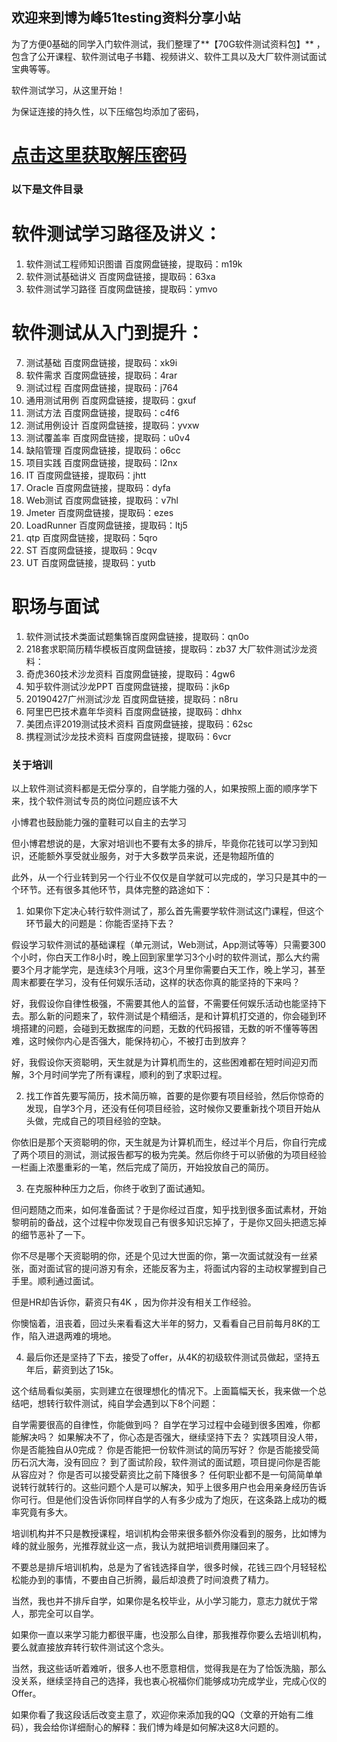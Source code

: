 ## 欢迎来到博为峰51testing资料分享小站

为了方便0基础的同学入门软件测试，我们整理了**【70G软件测试资料包】** ，包含了公开课程、软件测试电子书籍、视频讲义、软件工具以及大厂软件测试面试宝典等等。

软件测试学习，从这里开始！

为保证连接的持久性，以下压缩包均添加了密码，
# [点击这里获取解压密码](http://kbyx0011.mikecrm.com/qCumvim)

### 以下是文件目录

# 软件测试学习路径及讲义：
1. 软件测试工程师知识图谱 百度网盘链接，提取码：m19k
2. 软件测试基础讲义 百度网盘链接，提取码：63xa
3. 软件测试学习路径 百度网盘链接，提取码：ymvo

# 软件测试从入门到提升：
7. 测试基础 百度网盘链接，提取码：xk9i
8. 软件需求 百度网盘链接，提取码：4rar
9. 测试过程 百度网盘链接，提取码：j764
10. 通用测试用例 百度网盘链接，提取码：gxuf
11. 测试方法 百度网盘链接，提取码：c4f6
12. 测试用例设计 百度网盘链接，提取码：yvxw
13. 测试覆盖率 百度网盘链接，提取码：u0v4
14. 缺陷管理 百度网盘链接，提取码：o6cc
15. 项目实践 百度网盘链接，提取码：l2nx
16. IT 百度网盘链接，提取码：jhtt
17. Oracle 百度网盘链接，提取码：dyfa
18. Web测试 百度网盘链接，提取码：v7hl
19. Jmeter 百度网盘链接，提取码：ezes
20. LoadRunner 百度网盘链接，提取码：ltj5
21. qtp 百度网盘链接，提取码：5qro
22. ST 百度网盘链接，提取码：9cqv
23. UT 百度网盘链接，提取码：yutb

# 职场与面试
1. 软件测试技术类面试题集锦百度网盘链接，提取码：qn0o
2. 218套求职简历精华模板百度网盘链接，提取码：zb37
大厂软件测试沙龙资料：
1. 奇虎360技术沙龙资料 百度网盘链接，提取码：4gw6
2. 知乎软件测试沙龙PPT 百度网盘链接，提取码：jk6p
3. 20190427广州测试沙龙 百度网盘链接，提取码：n8ru
4. 阿里巴巴技术嘉年华资料 百度网盘链接，提取码：dhhx
5. 美团点评2019测试技术资料 百度网盘链接，提取码：62sc
6. 携程测试沙龙技术资料 百度网盘链接，提取码：6vcr

### 关于培训
以上软件测试资料都是无偿分享的，自学能力强的人，如果按照上面的顺序学下来，找个软件测试专员的岗位问题应该不大

小博君也鼓励能力强的童鞋可以自主的去学习

但小博君想说的是，大家对培训也不要有太多的排斥，毕竟你花钱可以学习到知识，还能额外享受就业服务，对于大多数学员来说，还是物超所值的

此外，从一个行业转到另一个行业不仅仅是自学就可以完成的，学习只是其中的一个环节。还有很多其他环节，具体完整的路途如下：

1. 如果你下定决心转行软件测试了，那么首先需要学软件测试这门课程，但这个环节最大的问题是：你能否坚持下去？

假设学习软件测试的基础课程（单元测试，Web测试，App测试等等）只需要300个小时，你白天工作8小时，晚上回到家里学习3个小时的软件测试，那么大约需要3个月才能学完，是连续3个月哦，这3个月里你需要白天工作，晚上学习，甚至周末都要在学习，没有任何娱乐活动，这样的状态你真的能坚持的下来吗？

好，我假设你自律性极强，不需要其他人的监督，不需要任何娱乐活动也能坚持下去。那么新的问题来了，软件测试是个精细活，是和计算机打交道的，你会碰到环境搭建的问题，会碰到无数据库的问题，无数的代码报错，无数的听不懂等等困难，这时候你内心是否强大，能保持初心，不被打击到放弃？

好，我假设你天资聪明，天生就是为计算机而生的，这些困难都在短时间迎刃而解，3个月时间学完了所有课程，顺利的到了求职过程。

2. 找工作首先要写简历，技术简历嘛，首要的是你要有项目经验，然后你惊奇的发现，自学3个月，还没有任何项目经验，这时候你又要重新找个项目开始从头做，完成自己的项目经验的空缺。

你依旧是那个天资聪明的你，天生就是为计算机而生，经过半个月后，你自行完成了两个项目的测试，测试报告都写的极为完美。然后你终于可以骄傲的为项目经验一栏画上浓墨重彩的一笔，然后完成了简历，开始投放自己的简历。

3. 在克服种种压力之后，你终于收到了面试通知。

但问题随之而来，如何准备面试？于是你经过百度，知乎找到很多面试素材，开始黎明前的备战，这个过程中你发现自己有很多知识忘掉了，于是你又回头把遗忘掉的细节恶补了一下。

你不尽是哪个天资聪明的你，还是个见过大世面的你，第一次面试就没有一丝紧张，面对面试官的提问游刃有余，还能反客为主，将面试内容的主动权掌握到自己手里。顺利通过面试。

但是HR却告诉你，薪资只有4K ，因为你并没有相关工作经验。

你懊恼着，沮丧着，回过头来看看这大半年的努力，又看看自己目前每月8K的工作，陷入进退两难的境地。

4. 最后你还是坚持了下去，接受了offer，从4K的初级软件测试员做起，坚持五年后，薪资到达了15k。

这个结局看似美丽，实则建立在很理想化的情况下。上面篇幅天长，我来做一个总结吧，想转行软件测试，纯自学会遇到以下8个问题：

自学需要很高的自律性，你能做到吗？
自学在学习过程中会碰到很多困难，你都能解决吗？
如果解决不了，你心态是否强大，继续坚持下去？
实践项目没人带，你是否能独自从0完成？
你是否能把一份软件测试的简历写好？
你是否能接受简历石沉大海，没有回应？
到了面试阶段，软件测试的面试题，项目提问你是否能从容应对？
你是否可以接受薪资比之前下降很多？
任何职业都不是一句简简单单说转行就转行的。这些问题个人是可以解决，知乎上很多用户也会用亲身经历告诉你可行。但是他们没告诉你同样自学的人有多少成为了炮灰，在这条路上成功的概率究竟有多大。

培训机构并不只是教授课程，培训机构会带来很多额外你没看到的服务，比如博为峰的就业服务，光推荐就业这一点，我认为就把培训费用赚回来了。

不要总是排斥培训机构，总是为了省钱选择自学，很多时候，花钱三四个月轻轻松松能办到的事情，不要由自己折腾，最后却浪费了时间浪费了精力。

当然，我也并不排斥自学，如果你是名校毕业，从小学习能力，意志力就优于常人，那完全可以自学。

如果你一直以来学习能力都很平庸，也没那么自律，那我推荐你要么去培训机构，要么就直接放弃转行软件测试这个念头。

当然，我这些话听着难听，很多人也不愿意相信，觉得我是在为了恰饭洗脑，那么没关系，继续坚持自己的选择，我也衷心祝福你们能够成功完成学业，完成心仪的Offer。

如果你看了我这段话后改变主意了，欢迎你来添加我的QQ（文章的开始有二维码），我会给你详细耐心的解释：我们博为峰是如何解决这8大问题的。
